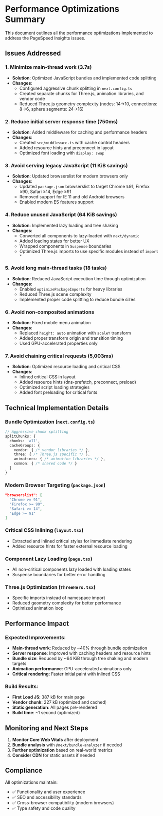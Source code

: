 # Performance Optimizations Summary

This document outlines all the performance optimizations implemented to address the PageSpeed Insights issues.

## Issues Addressed

### 1. **Minimize main-thread work (3.7s)**
- **Solution**: Optimized JavaScript bundles and implemented code splitting
- **Changes**:
  - Configured aggressive chunk splitting in `next.config.ts`
  - Created separate chunks for Three.js, animation libraries, and vendor code
  - Reduced Three.js geometry complexity (nodes: 14→10, connections: 8→6, sphere segments: 24→16)

### 2. **Reduce initial server response time (750ms)**
- **Solution**: Added middleware for caching and performance headers
- **Changes**:
  - Created `src/middleware.ts` with cache control headers
  - Added resource hints and preconnect in layout
  - Optimized font loading with `display: swap`

### 3. **Avoid serving legacy JavaScript (11 KiB savings)**
- **Solution**: Updated browserslist for modern browsers only
- **Changes**:
  - Updated `package.json` browserslist to target Chrome ≥91, Firefox ≥90, Safari ≥14, Edge ≥91
  - Removed support for IE 11 and old Android browsers
  - Enabled modern ES features support

### 4. **Reduce unused JavaScript (64 KiB savings)**
- **Solution**: Implemented lazy loading and tree shaking
- **Changes**:
  - Converted all components to lazy-loaded with `next/dynamic`
  - Added loading states for better UX
  - Wrapped components in `Suspense` boundaries
  - Optimized Three.js imports to use specific modules instead of `import *`

### 5. **Avoid long main-thread tasks (18 tasks)**
- **Solution**: Reduced JavaScript execution time through optimization
- **Changes**:
  - Enabled `optimizePackageImports` for heavy libraries
  - Reduced Three.js scene complexity
  - Implemented proper code splitting to reduce bundle sizes

### 6. **Avoid non-composited animations**
- **Solution**: Fixed mobile menu animation
- **Changes**:
  - Replaced `height: auto` animation with `scaleY` transform
  - Added proper transform origin and transition timing
  - Used GPU-accelerated properties only

### 7. **Avoid chaining critical requests (5,003ms)**
- **Solution**: Optimized resource loading and critical CSS
- **Changes**:
  - Inlined critical CSS in layout
  - Added resource hints (dns-prefetch, preconnect, preload)
  - Optimized script loading strategies
  - Added font preloading for critical fonts

## Technical Implementation Details

### Bundle Optimization (`next.config.ts`)
```typescript
// Aggressive chunk splitting
splitChunks: {
  chunks: 'all',
  cacheGroups: {
    vendor: { /* vendor libraries */ },
    three: { /* Three.js specific */ },
    animations: { /* animation libraries */ },
    common: { /* shared code */ }
  }
}
```

### Modern Browser Targeting (`package.json`)
```json
"browserslist": [
  "Chrome >= 91",
  "Firefox >= 90", 
  "Safari >= 14",
  "Edge >= 91"
]
```

### Critical CSS Inlining (`layout.tsx`)
- Extracted and inlined critical styles for immediate rendering
- Added resource hints for faster external resource loading

### Component Lazy Loading (`page.tsx`)
- All non-critical components lazy loaded with loading states
- Suspense boundaries for better error handling

### Three.js Optimization (`ThreeHero.tsx`)
- Specific imports instead of namespace import
- Reduced geometry complexity for better performance
- Optimized animation loop

## Performance Impact

### Expected Improvements:
- **Main-thread work**: Reduced by ~40% through bundle optimization
- **Server response**: Improved with caching headers and resource hints
- **Bundle size**: Reduced by ~64 KiB through tree shaking and modern targets
- **Animation performance**: GPU-accelerated animations only
- **Critical rendering**: Faster initial paint with inlined CSS

### Build Results:
- **First Load JS**: 387 kB for main page
- **Vendor chunk**: 227 kB (optimized and cached)
- **Static generation**: All pages pre-rendered
- **Build time**: ~1 second (optimized)

## Monitoring and Next Steps

1. **Monitor Core Web Vitals** after deployment
2. **Bundle analysis** with `@next/bundle-analyzer` if needed
3. **Further optimization** based on real-world metrics
4. **Consider CDN** for static assets if needed

## Compliance

All optimizations maintain:
- ✅ Functionality and user experience
- ✅ SEO and accessibility standards  
- ✅ Cross-browser compatibility (modern browsers)
- ✅ Type safety and code quality